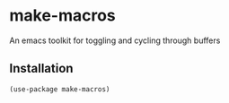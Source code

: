 # make-macros
An emacs toolkit for toggling and cycling through buffers

## Installation

``` emacs-lisp
(use-package make-macros)
```
